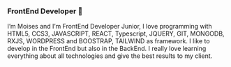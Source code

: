 ###  FrontEnd Developer  👋



I’m Moises and I’m FrontEnd Developer Junior, I love programming with HTML5, CCS3, JAVASCRIPT, REACT, Typescript, JQUERY, GIT, MONGODB, RXJS, WORDPRESS and BOOSTRAP, TAILWIND as framework. I like to develop in the FrontEnd but also in the BackEnd. I really love learning everything about all technologies and give the best results to my client.



